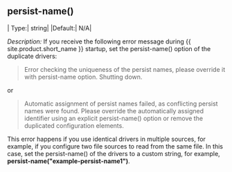 ## persist-name()

|  Type:|      string|
  |Default:|   N/A|

*Description:* If you receive the following error message during
{{ site.product.short_name }} startup, set the persist-name() option of the duplicate
drivers:

> Error checking the uniqueness of the persist names, please override it with persist-name option. Shutting down.

or

> Automatic assignment of persist names failed, as conflicting persist names were found. Please override the automatically assigned identifier using an explicit persist-name() option or remove the duplicated configuration elements.

This error happens if you use identical drivers in multiple sources, for
example, if you configure two file sources to read from the same file.
In this case, set the persist-name() of the drivers to a custom string,
for example, **persist-name("example-persist-name1")**.
